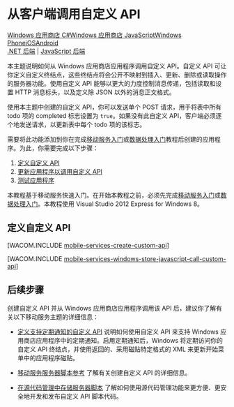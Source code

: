 <properties linkid="mobile-services-call-custom-api-js" urlDisplayName="Call a custom API from the client" pageTitle="Call a custom API from a Windows Store JS client - Mobile Services" metaKeywords="" description="Learn how to define a custom API and then call it from a Windows Store app that use Azure Mobile Services." metaCanonical="" services="mobile-services" documentationCenter="Mobile" title="Call a custom API from the client" authors="glenga" solutions="" manager="" editor="" />
<tags ms.service="mobile-services"
    ms.date="09/26/2014"
    wacn.date="04/11/2015"
    />

# 从客户端调用自定义 API

<div class="dev-center-tutorial-selector sublanding"><a href="/zh-cn/documentation/articles/mobile-services-windows-store-dotnet-call-custom-api" title="Windows Store C#">Windows 应用商店 C#</a><a href="/zh-cn/documentation/articles/mobile-services-windows-store-javascript-call-custom-api" title="Windows Store JavaScript" class="current">Windows 应用商店 JavaScript</a><a href="/zh-cn/documentation/articles/mobile-services-windows-phone-call-custom-api" title="Windows Phone">Windows Phone</a><a href="/zh-cn/documentation/articles/mobile-services-ios-call-custom-api" title="iOS">iOS</a><a href="/zh-cn/documentation/articles/mobile-services-android-call-custom-api" title="Android">Android</a>
</div>
<div class="dev-center-tutorial-subselector"><a href="/zh-cn/documentation/articles/mobile-services-dotnet-backend-windows-store-javascript-call-custom-api" title=".NET backend">.NET 后端</a> | <a href="/zh-cn/documentation/articles/mobile-services-windows-store-javascript-call-custom-api"  title="JavaScript backend" class="current">JavaScript 后端</a></div>

本主题说明如何从 Windows 应用商店应用程序调用自定义 API。自定义 API 可让你定义自定义终结点，这些终结点将会公开不映射到插入、更新、删除或读取操作的服务器功能。使用自定义 API 能够以更大的力度控制消息传递，包括读取和设置 HTTP 消息标头，以及定义除 JSON 以外的消息正文格式。

使用本主题中创建的自定义 API，你可以发送单个 POST 请求，用于将表中所有 todo 项的 completed 标志设置为 `true`。如果没有此自定义 API，客户端必须逐个地发送请求，以更新表中每个 todo 项的该标志。

需要将此功能添加到你在完成[移动服务入门][]或[数据处理入门][]教程后创建的应用程序。为此，你需要完成以下步骤：

1.  [定义自定义 API][]
2.  [更新应用程序以调用自定义 API][]
3.  [测试应用程序][]

本教程基于移动服务快速入门。在开始本教程之前，必须先完成[移动服务入门][]或[数据处理入门][]。本教程使用 Visual Studio 2012 Express for Windows 8。

## <a name="define-custom-api"></a>定义自定义 API

[WACOM.INCLUDE [mobile-services-create-custom-api](../includes/mobile-services-create-custom-api.md)]

[WACOM.INCLUDE [mobile-services-windows-store-javascript-call-custom-api](../includes/mobile-services-windows-store-javascript-call-custom-api.md)]

## 后续步骤

创建自定义 API 并从 Windows 应用商店应用程序调用该 API 后，建议你了解有关以下移动服务主题的详细信息：

-   [定义支持定期通知的自定义 API][]
    说明如何使用自定义 API 来支持 Windows 应用商店应用程序中的定期通知。启用定期通知后，Windows 将定期访问你的自定义 API 终结点，并使用返回的、采用磁贴特定格式的 XML 来更新开始菜单中的应用程序磁贴。

-   [移动服务服务器脚本参考][]
    了解有关创建自定义 API 的详细信息。

-   [在源代码管理中存储服务器脚本][]
    了解如何使用源代码管理功能来更方便、更安全地开发和发布自定义 API 脚本代码。

  [Windows 应用商店 C\#]: /zh-cn/documentation/articles/mobile-services-windows-store-dotnet-call-custom-api "Windows 应用商店 C#"
  [Windows 应用商店 JavaScript]: /zh-cn/documentation/articles/mobile-services-windows-store-javascript-call-custom-api "Windows 应用商店 JavaScript"
  [Windows Phone]: /zh-cn/documentation/articles/mobile-services-windows-phone-call-custom-api "Windows Phone"
  [iOS]: /zh-cn/documentation/articles/mobile-services-ios-call-custom-api "iOS"
  [Android]: /zh-cn/documentation/articles/mobile-services-android-call-custom-api "Android"
  [.NET 后端]: /zh-cn/documentation/articles/mobile-services-dotnet-backend-windows-store-javascript-call-custom-api ".NET 后端"
  [JavaScript 后端]: /zh-cn/documentation/articles/mobile-services-windows-store-javascript-call-custom-api "JavaScript 后端"
  [移动服务入门]: /zh-cn/documentation/articles/mobile-services-windows-store-get-started/
  [数据处理入门]: /zh-cn/documentation/articles/mobile-services-windows-store-javascript-get-started-data/
  [定义自定义 API]: #define-custom-api
  [更新应用程序以调用自定义 API]: #update-app
  [测试应用程序]: #test-app
  [mobile-services-create-custom-api]: ../includes/mobile-services-create-custom-api.md
  [mobile-services-windows-store-javascript-call-custom-api]: ../includes/mobile-services-windows-store-javascript-call-custom-api.md
  [定义支持定期通知的自定义 API]: /zh-cn/documentation/articles/mobile-services-windows-store-javascript-create-pull-notifications
  [移动服务服务器脚本参考]: http://go.microsoft.com/fwlink/?LinkId=262293
  [在源代码管理中存储服务器脚本]: /zh-cn/documentation/articles/mobile-services-store-scripts-source-control
